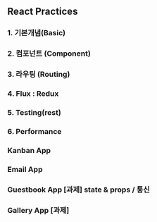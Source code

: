 ## React Practices

### 1. 기본개념(Basic)

### 2. 컴포넌트 (Component)
### 3. 라우팅 (Routing)
### 4. Flux : Redux
### 5. Testing(rest)
### 6. Performance

### Kanban App
### Email App
### Guestbook App [과제] state & props / 통신
### Gallery App [과제]

